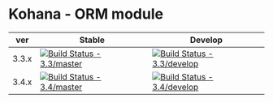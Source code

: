 # Kohana - ORM module

| ver   | Stable                                                                                                                     | Develop                                                                                                                      |
| ----- | -------------------------------------------------------------------------------------------------------------------------- | ---------------------------------------------------------------------------------------------------------------------------- |
| 3.3.x | [![Build Status - 3.3/master](https://travis-ci.org/kohana/orm.svg?branch=3.3%2Fmaster)](https://travis-ci.org/kohana/orm) | [![Build Status - 3.3/develop](https://travis-ci.org/kohana/orm.svg?branch=3.3%2Fdevelop)](https://travis-ci.org/kohana/orm) |
| 3.4.x | [![Build Status - 3.4/master](https://travis-ci.org/kohana/orm.svg?branch=3.4%2Fmaster)](https://travis-ci.org/kohana/orm) | [![Build Status - 3.4/develop](https://travis-ci.org/kohana/orm.svg?branch=3.4%2Fdevelop)](https://travis-ci.org/kohana/orm) |
